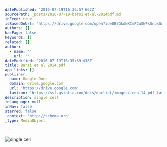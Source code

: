 ```yaml
---
datePublished: '2016-07-19T16:36:57.662Z'
sourcePath: _posts/2016-07-18-barsi-et-al-2014pdf.md
inFeed: true
isBasedOnUrl: 'https://drive.google.com/open?id=0B5GkdNXImP2uSWFsSnpsSnlvLXc'
authors: []
hasPage: false
keywords: []
related: []
author:
  - name: ''
    url: ''
dateModified: '2016-07-19T16:35:39.638Z'
title: Barsi et al 2014.pdf
app_links: []
publisher:
  name: Google Docs
  domain: drive.google.com
  url: 'https://drive.google.com'
  favicon: 'https://ssl.gstatic.com/docs/doclist/images/icon_14_pdf_favicon.ico'
description: single cell
inLanguage: null
inNav: false
starred: false
_context: 'http://schema.org'
_type: MediaObject

---
```

![single cell](https://the-grid-user-content.s3-us-west-2.amazonaws.com/5c5f525b-ecc4-42cd-b1d5-beeefedd560d.jpg)